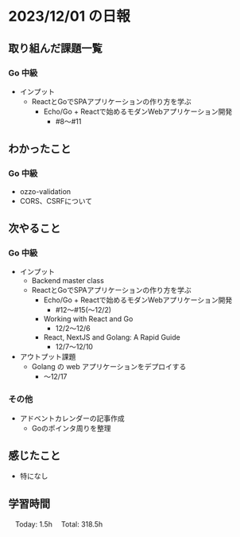 # 2023/12/01 の日報

## 取り組んだ課題一覧

### Go 中級

- インプット
  - ReactとGoでSPAアプリケーションの作り方を学ぶ
    - Echo/Go + Reactで始めるモダンWebアプリケーション開発
      - #8〜#11

## わかったこと

### Go 中級

- ozzo-validation
- CORS、CSRFについて

## 次やること

### Go 中級

- インプット
  - Backend master class
  - ReactとGoでSPAアプリケーションの作り方を学ぶ
    - Echo/Go + Reactで始めるモダンWebアプリケーション開発
      - #12〜#15(〜12/2)
    - Working with React and Go
      - 12/2〜12/6
    - React, NextJS and Golang: A Rapid Guide
      - 12/7〜12/10
- アウトプット課題
  - Golang の web アプリケーションをデプロイする
      - 〜12/17

### その他
- アドベントカレンダーの記事作成
  - Goのポインタ周りを整理

## 感じたこと

- 特になし

## 学習時間

　Today: 1.5h
　Total: 318.5h
